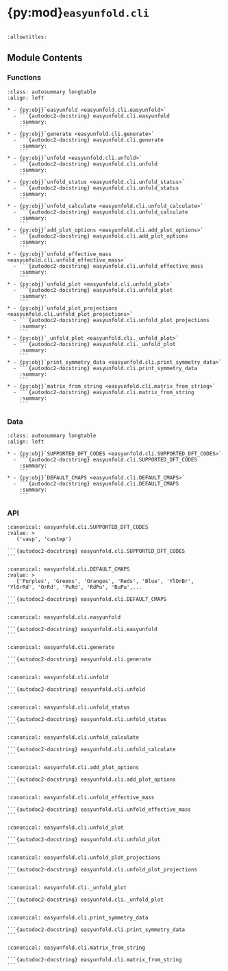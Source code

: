 # {py:mod}`easyunfold.cli`

```{py:module} easyunfold.cli
```

```{autodoc2-docstring} easyunfold.cli
:allowtitles:
```

## Module Contents

### Functions

````{list-table}
:class: autosummary longtable
:align: left

* - {py:obj}`easyunfold <easyunfold.cli.easyunfold>`
  - ```{autodoc2-docstring} easyunfold.cli.easyunfold
    :summary:
    ```
* - {py:obj}`generate <easyunfold.cli.generate>`
  - ```{autodoc2-docstring} easyunfold.cli.generate
    :summary:
    ```
* - {py:obj}`unfold <easyunfold.cli.unfold>`
  - ```{autodoc2-docstring} easyunfold.cli.unfold
    :summary:
    ```
* - {py:obj}`unfold_status <easyunfold.cli.unfold_status>`
  - ```{autodoc2-docstring} easyunfold.cli.unfold_status
    :summary:
    ```
* - {py:obj}`unfold_calculate <easyunfold.cli.unfold_calculate>`
  - ```{autodoc2-docstring} easyunfold.cli.unfold_calculate
    :summary:
    ```
* - {py:obj}`add_plot_options <easyunfold.cli.add_plot_options>`
  - ```{autodoc2-docstring} easyunfold.cli.add_plot_options
    :summary:
    ```
* - {py:obj}`unfold_effective_mass <easyunfold.cli.unfold_effective_mass>`
  - ```{autodoc2-docstring} easyunfold.cli.unfold_effective_mass
    :summary:
    ```
* - {py:obj}`unfold_plot <easyunfold.cli.unfold_plot>`
  - ```{autodoc2-docstring} easyunfold.cli.unfold_plot
    :summary:
    ```
* - {py:obj}`unfold_plot_projections <easyunfold.cli.unfold_plot_projections>`
  - ```{autodoc2-docstring} easyunfold.cli.unfold_plot_projections
    :summary:
    ```
* - {py:obj}`_unfold_plot <easyunfold.cli._unfold_plot>`
  - ```{autodoc2-docstring} easyunfold.cli._unfold_plot
    :summary:
    ```
* - {py:obj}`print_symmetry_data <easyunfold.cli.print_symmetry_data>`
  - ```{autodoc2-docstring} easyunfold.cli.print_symmetry_data
    :summary:
    ```
* - {py:obj}`matrix_from_string <easyunfold.cli.matrix_from_string>`
  - ```{autodoc2-docstring} easyunfold.cli.matrix_from_string
    :summary:
    ```
````

### Data

````{list-table}
:class: autosummary longtable
:align: left

* - {py:obj}`SUPPORTED_DFT_CODES <easyunfold.cli.SUPPORTED_DFT_CODES>`
  - ```{autodoc2-docstring} easyunfold.cli.SUPPORTED_DFT_CODES
    :summary:
    ```
* - {py:obj}`DEFAULT_CMAPS <easyunfold.cli.DEFAULT_CMAPS>`
  - ```{autodoc2-docstring} easyunfold.cli.DEFAULT_CMAPS
    :summary:
    ```
````

### API

````{py:data} SUPPORTED_DFT_CODES
:canonical: easyunfold.cli.SUPPORTED_DFT_CODES
:value: >
   ('vasp', 'castep')

```{autodoc2-docstring} easyunfold.cli.SUPPORTED_DFT_CODES
```

````

````{py:data} DEFAULT_CMAPS
:canonical: easyunfold.cli.DEFAULT_CMAPS
:value: >
   ['Purples', 'Greens', 'Oranges', 'Reds', 'Blue', 'YlOrBr', 'YlOrRd', 'OrRd', 'PuRd', 'RdPu', 'BuPu',...

```{autodoc2-docstring} easyunfold.cli.DEFAULT_CMAPS
```

````

````{py:function} easyunfold()
:canonical: easyunfold.cli.easyunfold

```{autodoc2-docstring} easyunfold.cli.easyunfold
```
````

````{py:function} generate(pc_file, code, sc_file, matrix, kpoints, time_reversal, out_file, no_expand, symprec, nk_per_split, scf_kpoints, yes)
:canonical: easyunfold.cli.generate

```{autodoc2-docstring} easyunfold.cli.generate
```
````

````{py:function} unfold(ctx, data_file)
:canonical: easyunfold.cli.unfold

```{autodoc2-docstring} easyunfold.cli.unfold
```
````

````{py:function} unfold_status(ctx)
:canonical: easyunfold.cli.unfold_status

```{autodoc2-docstring} easyunfold.cli.unfold_status
```
````

````{py:function} unfold_calculate(ctx, wavefunc, save_as, gamma, ncl)
:canonical: easyunfold.cli.unfold_calculate

```{autodoc2-docstring} easyunfold.cli.unfold_calculate
```
````

````{py:function} add_plot_options(func)
:canonical: easyunfold.cli.add_plot_options

```{autodoc2-docstring} easyunfold.cli.add_plot_options
```
````

````{py:function} unfold_effective_mass(ctx, intensity_threshold, spin, band_filter, npoints, extrema_detect_tol, degeneracy_detect_tol, nocc, plot, plot_fit, fit_label, out_file)
:canonical: easyunfold.cli.unfold_effective_mass

```{autodoc2-docstring} easyunfold.cli.unfold_effective_mass
```
````

````{py:function} unfold_plot(ctx, gamma, npoints, sigma, eref, out_file, show, emin, emax, cmap, ncl, no_symm_average, vscale, procar, atoms_idx, orbitals, title)
:canonical: easyunfold.cli.unfold_plot

```{autodoc2-docstring} easyunfold.cli.unfold_plot
```
````

````{py:function} unfold_plot_projections(ctx, gamma, npoints, sigma, eref, out_file, show, emin, emax, cmap, ncl, no_symm_average, vscale, procar, atoms_idx, orbitals, title, combined, intensity, colors)
:canonical: easyunfold.cli.unfold_plot_projections

```{autodoc2-docstring} easyunfold.cli.unfold_plot_projections
```
````

````{py:function} _unfold_plot(ctx, gamma, npoints, sigma, eref, out_file, show, emin, emax, cmap, ncl, no_symm_average, vscale, procar, atoms_idx, orbitals, title, ax=None)
:canonical: easyunfold.cli._unfold_plot

```{autodoc2-docstring} easyunfold.cli._unfold_plot
```
````

````{py:function} print_symmetry_data(kset)
:canonical: easyunfold.cli.print_symmetry_data

```{autodoc2-docstring} easyunfold.cli.print_symmetry_data
```
````

````{py:function} matrix_from_string(string)
:canonical: easyunfold.cli.matrix_from_string

```{autodoc2-docstring} easyunfold.cli.matrix_from_string
```
````
